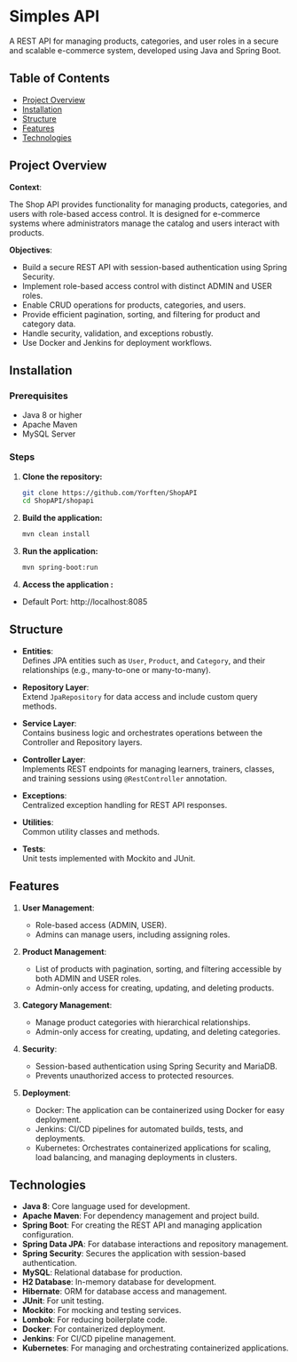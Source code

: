 # Simples API

A REST API for managing products, categories, and user roles in a secure and scalable e-commerce system, developed using Java and Spring Boot.

## Table of Contents

- [Project Overview](#project-overview)
- [Installation](#installation)
- [Structure](#structure)
- [Features](#features)
- [Technologies](#technologies)


## Project Overview

**Context**:  

The Shop API provides functionality for managing products, categories, and users with role-based access control. It is designed for e-commerce systems where administrators manage the catalog and users interact with products.


**Objectives**:

- Build a secure REST API with session-based authentication using Spring Security.
- Implement role-based access control with distinct ADMIN and USER roles.
- Enable CRUD operations for products, categories, and users.
- Provide efficient pagination, sorting, and filtering for product and category data.
- Handle security, validation, and exceptions robustly.
- Use Docker and Jenkins for deployment workflows.


## Installation

### Prerequisites

- Java 8 or higher
- Apache Maven
- MySQL Server

### Steps

1. **Clone the repository:**

   ```sh
   git clone https://github.com/Yorften/ShopAPI
   cd ShopAPI/shopapi

2. **Build the application:**
   ```sh
   mvn clean install

3. **Run the application:**
   ```sh
   mvn spring-boot:run

3. **Access the application :**
  - Default Port: http://localhost:8085

## Structure

- **Entities**:  
  Defines JPA entities such as `User`, `Product`, and `Category`, and their relationships (e.g., many-to-one or many-to-many).

- **Repository Layer**:  
  Extend `JpaRepository` for data access and include custom query methods.

- **Service Layer**:  
  Contains business logic and orchestrates operations between the Controller and Repository layers.
  
- **Controller Layer**:  
  Implements REST endpoints for managing learners, trainers, classes, and training sessions using `@RestController` annotation.
  
- **Exceptions**:  
  Centralized exception handling for REST API responses.

- **Utilities**:  
  Common utility classes and methods.

- **Tests**:  
  Unit tests implemented with Mockito and JUnit.

## Features

1. **User Management**:
   - Role-based access (ADMIN, USER).
   - Admins can manage users, including assigning roles.

2. **Product Management**:
   - List of products with pagination, sorting, and filtering accessible by both ADMIN and USER roles.
   - Admin-only access for creating, updating, and deleting products.

3. **Category Management**:
   - Manage product categories with hierarchical relationships.
   - Admin-only access for creating, updating, and deleting categories.

4. **Security**:
   - Session-based authentication using Spring Security and MariaDB.
   - Prevents unauthorized access to protected resources.

5. **Deployment**:
   - Docker: The application can be containerized using Docker for easy deployment.
   - Jenkins: CI/CD pipelines for automated builds, tests, and deployments.
   - Kubernetes: Orchestrates containerized applications for scaling, load balancing, and managing deployments in clusters.


## Technologies

- **Java 8**: Core language used for development.
- **Apache Maven**: For dependency management and project build.
- **Spring Boot**: For creating the REST API and managing application configuration.
- **Spring Data JPA**: For database interactions and repository management.
- **Spring Security**: Secures the application with session-based authentication.
- **MySQL**: Relational database for production.
- **H2 Database**: In-memory database for development.
- **Hibernate**: ORM for database access and management.
- **JUnit**: For unit testing.
- **Mockito**: For mocking and testing services.
- **Lombok**: For reducing boilerplate code.
- **Docker**: For containerized deployment.
- **Jenkins**: For CI/CD pipeline management.
- **Kubernetes**: For managing and orchestrating containerized applications.